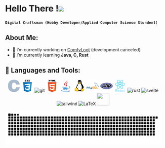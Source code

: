 # Hello There !![](https://user-images.githubusercontent.com/18350557/176309783-0785949b-9127-417c-8b55-ab5a4333674e.gif)

**`Digital Craftsman (Hobby Developer/Applied Computer Science Stundent)`**

## About Me:

- 🔭 I’m currently working on [ComfyLoot](https://github.com/j0giwa/ComfyLoot) (development canceled)
- 🌱 I’m currently learning **Java, C, Rust**
<!-- - 👯 I’m looking to collaborate on **stuff** 
<!-- - 🤝 I’m looking for help with **stuff** -->
<!-- - 👨‍💻 All of my projects are available at [stuff](stuff) -->

## 🧰 Languages and Tools:

<p align="center">
  <img src="https://raw.githubusercontent.com/devicons/devicon/master/icons/c/c-original.svg" alt="c" width="40" height="40"/>
  <img src="https://raw.githubusercontent.com/devicons/devicon/master/icons/css3/css3-original-wordmark.svg" alt="css3" width="40" height="40"/>
  <img src="https://www.vectorlogo.zone/logos/git-scm/git-scm-icon.svg" alt="git" width="40" height="40"/>
  <img src="https://raw.githubusercontent.com/devicons/devicon/master/icons/html5/html5-original-wordmark.svg" alt="html5" width="40" height="40"/>
  <img src="https://raw.githubusercontent.com/devicons/devicon/master/icons/java/java-original.svg" alt="java" width="40" height="40"/>
  <img src="https://raw.githubusercontent.com/devicons/devicon/master/icons/linux/linux-original.svg" alt="linux" width="40" height="40"/>
  <img src="https://raw.githubusercontent.com/devicons/devicon/master/icons/mysql/mysql-original-wordmark.svg" alt="mysql" width="40" height="40"/>
  <img src="https://raw.githubusercontent.com/devicons/devicon/master/icons/php/php-original.svg" alt="php" width="40" height="40"/>
  <img src="https://raw.githubusercontent.com/devicons/devicon/master/icons/react/react-original-wordmark.svg" alt="react" width="40" height="40"/>
  <img src="https://raw.githubusercontent.com/danielcranney/readme-generator/main/public/icons/skills/rust-colored.svg" alt="rust" width="40" height="40"/>
  <img src="https://upload.wikimedia.org/wikipedia/commons/1/1b/Svelte_Logo.svg" alt="svelte" width="40" height="40"/>
  <img src="https://www.vectorlogo.zone/logos/tailwindcss/tailwindcss-icon.svg" alt="tailwind" width="40" height="40"/>
  <img src="https://cdn.jsdelivr.net/gh/devicons/devicon/icons/latex/latex-original.svg" alt="LaTeX" width="40" height="40"/>
  <img src="https://raw.githubusercontent.com/danielcranney/readme-generator/main/public/icons/skills/docker-colored.svg"  width="40" height="40"/>
</p>

<p align="center">
  <img src="https://github.com/j0giwa/j0giwa/blob/master/assets/github-contribution-grid-snake.svg" alt="Snake" />
</p>
